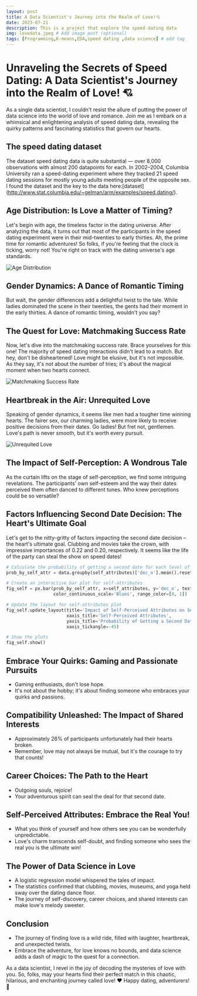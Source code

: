 ```yaml
---
layout: post
title: A Data Scientist's Journey into the Realm of Love!💘
date: 2023-07-21
description: This is a project that explore the speed dating data 
img: lovedata.jpeg # Add image post (optional)
tags: [Programming,K-means,EDA,speed dating ,data science] # add tag
---
```

# Unraveling the Secrets of Speed Dating: A Data Scientist's Journey into the Realm of Love! 💘

As a single data scientist, I couldn't resist the allure of putting the power of data science into the world of love and romance. Join me as I embark on a whimsical and enlightening analysis of speed dating data, revealing the quirky patterns and fascinating statistics that govern our hearts.
## The speed dating dataset
The dataset speed dating data is quite substantial — over 8,000 observations with almost 200 datapoints for each. In 2002–2004, Columbia University ran a speed-dating experiment where they tracked 21 speed dating sessions for mostly young adults meeting people of the opposite sex. I found the dataset and the key to the data here:[dataset] (http://www.stat.columbia.edu/~gelman/arm/examples/speed.dating/).
## Age Distribution: Is Love a Matter of Timing?

Let's begin with age, the timeless factor in the dating universe. After analyzing the data, it turns out that most of the participants in the speed dating experiment were in their mid-twenties to early thirties. Ah, the prime time for romantic adventures! So folks, if you're feeling that the clock is ticking, worry not! You're right on track with the dating universe's age standards.

![Age Distribution](how-to-start.jpg)

## Gender Dynamics: A Dance of Romantic Timing

But wait, the gender differences add a delightful twist to the tale. While ladies dominated the scene in their twenties, the gents had their moment in the early thirties. A dance of romantic timing, wouldn't you say?

## The Quest for Love: Matchmaking Success Rate

Now, let's dive into the matchmaking success rate. Brace yourselves for this one! The majority of speed dating interactions didn't lead to a match. But hey, don't be disheartened! Love might be elusive, but it's not impossible. As they say, it's not about the number of tries; it's about the magical moment when two hearts connect.

![Matchmaking Success Rate](how-to-start.jpg)

## Heartbreak in the Air: Unrequited Love

Speaking of gender dynamics, it seems like men had a tougher time winning hearts. The fairer sex, our charming ladies, were more likely to receive positive decisions from their dates. Go ladies! But fret not, gentlemen. Love's path is never smooth, but it's worth every pursuit.

![Unrequited Love](how-to-start.jpg)

## The Impact of Self-Perception: A Wondrous Tale

As the curtain lifts on the stage of self-perception, we find some intriguing revelations. The participants' own self-esteem and the way their dates perceived them often danced to different tunes. Who knew perceptions could be so versatile?

## Factors Influencing Second Date Decision: The Heart's Ultimate Goal

Let's get to the nitty-gritty of factors impacting the second date decision – the heart's ultimate goal. Clubbing and movies take the crown, with impressive importances of 0.22 and 0.20, respectively. It seems like the life of the party can steal the show on speed dates!

```python
# Calculate the probability of getting a second date for each level of the self-attributes
prob_by_self_attr = data.groupby(self_attributes)['dec_o'].mean().reset_index()

# Create an interactive bar plot for self-attributes
fig_self = px.bar(prob_by_self_attr, x=self_attributes, y='dec_o', text='dec_o', color='dec_o',
                  color_continuous_scale='Blues', range_color=[0, 1])

# Update the layout for self-attributes plot
fig_self.update_layout(title='Impact of Self-Perceived Attributes on Second Date Decision',
                       xaxis_title='Self-Perceived Attributes',
                       yaxis_title='Probability of Getting a Second Date',
                       xaxis_tickangle=-45)

# Show the plots
fig_self.show()
```

## Embrace Your Quirks: Gaming and Passionate Pursuits

* Gaming enthusiasts, don't lose hope.
* It's not about the hobby; it's about finding someone who embraces your quirks and passions.

## Compatibility Unleashed: The Impact of Shared Interests

* Approximately 26% of participants unfortunately had their hearts broken.
* Remember, love may not always be mutual, but it's the courage to try that counts!

## Career Choices: The Path to the Heart

* Outgoing souls, rejoice!
* Your adventurous spirit can seal the deal for that second date.

## Self-Perceived Attributes: Embrace the Real You!

* What you think of yourself and how others see you can be wonderfully unpredictable.
* Love's charm transcends self-doubt, and finding someone who sees the real you is the ultimate win!

## The Power of Data Science in Love

* A logistic regression model whispered the tales of impact.
* The statistics confirmed that clubbing, movies, museums, and yoga held sway over the dating dance floor.
* The journey of self-discovery, career choices, and shared interests can make love's melody sweeter.

## Conclusion

* The journey of finding love is a wild ride, filled with laughter, heartbreak, and unexpected twists.
* Embrace the adventure, for love knows no bounds, and data science adds a dash of magic to the quest for a connection.

As a data scientist, I revel in the joy of decoding the mysteries of love with you. So, folks, may your hearts find their perfect match in this chaotic, hilarious, and enchanting journey called love! ❤️ Happy dating, adventurers! 🚀


